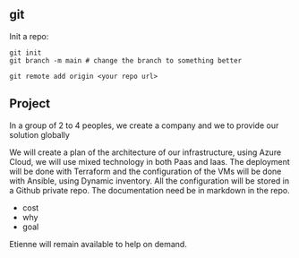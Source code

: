 
## git

Init a repo:

```shell
git init
git branch -m main # change the branch to something better

git remote add origin <your repo url>
```

## Project

In a group of 2 to 4 peoples,
we create a company and we to provide our solution globally

We will create a plan of the architecture of our infrastructure, using Azure Cloud, we will use mixed technology in both Paas and Iaas. The deployment will be done with Terraform and the configuration of the VMs will be done with Ansible, using Dynamic inventory. All the configuration will be stored in a Github private repo. The documentation need be in markdown in the repo.

- cost
- why
- goal

Etienne will remain available to help on demand.